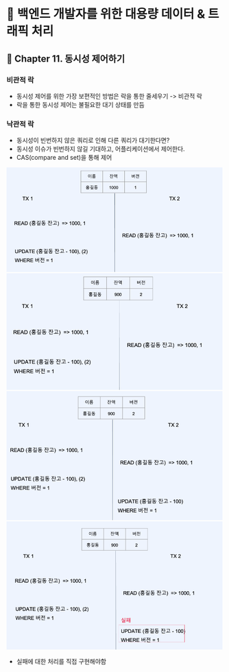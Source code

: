 # :book: 백엔드 개발자를 위한 대용량 데이터 & 트래픽 처리
## :pushpin: Chapter 11. 동시성 제어하기

### 비관적 락
- 동시성 제어를 위한 가장 보편적인 방법은 락을 통한 줄세우기 -> 비관적 락
- 락을 통한 동시성 제어는 불필요한 대기 상태를 만듬

### 낙관적 락
- 동시성이 빈번하지 않은 쿼리로 인해 다른 쿼리가 대기한다면?
- 동시성 이슈가 빈번하지 않길 기대하고, 어플리케이션에서 제어한다.
- CAS(compare and set)을 통해 제어

![](./images/낙관적락1.png)
![](./images/낙관적락2.png)
![](./images/낙관적락3.png)
![](./images/낙관적락4.png)

- 실패에 대한 처리를 직접 구현해야함